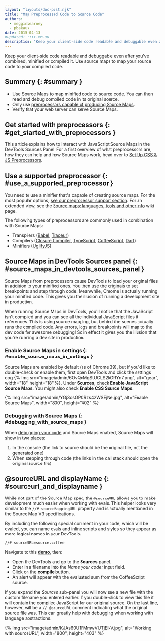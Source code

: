 ```yaml
---
layout: "layouts/doc-post.njk"
title: "Map Preprocessed Code to Source Code"
authors:
  - megginkearney
  - pbakaus
date: 2015-04-13
#updated: YYYY-MM-DD
description: "Keep your client-side code readable and debuggable even after you&#39;ve combined, minified or compiled it."
---
```


Keep your client-side code readable and debuggable even after you've combined, minified or compiled
it. Use source maps to map your source code to your compiled code.

## Summary {: #summary }

- Use Source Maps to map minified code to source code. You can then read and debug compiled code in
  its original source.
- Only use [preprocessors capable of producing Source Maps][1].
- Verify that your web server can serve Source Maps.

## Get started with preprocessors {: #get_started_with_preprocessors }

This article explains how to interact with JavaScript Source Maps in the DevTools Sources Panel. For
a first overview of what preprocessors are, how they can help and how Source Maps work, head over to
[Set Up CSS & JS Preprocessors][2].

## Use a supported preprocessor {: #use_a_supported_preprocessor }

You need to use a minifier that's capable of creating source maps. For the most popular options,
[see our preprocessor support section][3]. For an extended view, see the [Source maps: languages,
tools and other info][4] wiki page.

The following types of preprocessors are commonly used in combination with Source Maps:

- Transpilers ([Babel][5], [Traceur][6])
- Compilers ([Closure Compiler][7], [TypeScript][8], [CoffeeScript][9], [Dart][10])
- Minifiers ([UglifyJS][11])

## Source Maps in DevTools Sources panel {: #source_maps_in_devtools_sources_panel }

Source Maps from preprocessors cause DevTools to load your original files in addition to your
minified ones. You then use the originals to set breakpoints and step through code. Meanwhile,
Chrome is actually running your minified code. This gives you the illusion of running a development
site in production.

When running Source Maps in DevTools, you'll notice that the JavaScript isn't compiled and you can
see all the individual JavaScript files it references. This is using source mapping, but behind the
scenes actually runs the compiled code. Any errors, logs and breakpoints will map to the dev code
for awesome debugging! So in effect it gives you the illusion that you're running a dev site in
production.

### Enable Source Maps in settings {: #enable_source_maps_in_settings }

Source Maps are enabled by default (as of Chrome 39), but if you'd like to double-check or enable
them, first open DevTools and click the settings cog
{% Img src="image/admin/6OvQcMgStUCLS2kGRYn7.png", alt="gear", width="18", height="18" %}. Under **Sources**, check **Enable
JavaScript Source Maps**. You might also check **Enable CSS Source Maps**.

{% Img src="image/admin/YGj3osOPCRzs4zWSEjNe.jpg", alt="Enable Source Maps", width="800", height="402" %}

### Debugging with Source Maps {: #debugging_with_source_maps }

When [debugging your code][12] and Source Maps enabled, Source Maps will show in two places:

1.  In the console (the link to source should be the original file, not the generated one)
2.  When stepping through code (the links in the call stack should open the original source file)

## @sourceURL and displayName {: #sourceurl_and_displayname }

While not part of the Source Map spec, the `@sourceURL` allows you to make development much easier
when working with evals. This helper looks very similar to the `//# sourceMappingURL` property and
is actually mentioned in the Source Map V3 specifications.

By including the following special comment in your code, which will be evaled, you can name evals
and inline scripts and styles so they appear as more logical names in your DevTools.

`//# sourceURL=source.coffee`

Navigate to this **[demo][13]**, then:

- Open the DevTools and go to the **Sources** panel.
- Enter in a filename into the _Name your code:_ input field.
- Click on the **compile** button.
- An alert will appear with the evaluated sum from the CoffeeScript source.

If you expand the _Sources_ sub-panel you will now see a new file with the custom filename you
entered earlier. If you double-click to view this file it will contain the compiled JavaScript for
our original source. On the last line, however, will be a `// @sourceURL` comment indicating what
the original source file was. This can greatly help with debugging when working with language
abstractions.

{% Img src="image/admin/KJAs60U1FMmwVUTjElkV.jpg", alt="Working with sourceURL", width="800", height="403" %}

[1]: /web/tools/setup/setup-preprocessors?#supported_preprocessors
[2]: /web/tools/setup/setup-preprocessors?#debugging-and-editing-preprocessed-content
[3]: /web/tools/setup/setup-preprocessors?#supported_preprocessors
[4]: https://github.com/ryanseddon/source-map/wiki/Source-maps:-languages,-tools-and-other-info
[5]: https://babeljs.io/
[6]: https://github.com/google/traceur-compiler/wiki/Getting-Started
[7]: https://github.com/google/closure-compiler
[8]: http://www.typescriptlang.org/
[9]: http://coffeescript.org
[10]: https://www.dartlang.org
[11]: https://github.com/mishoo/UglifyJS
[12]: /docs/devtools/debug/breakpoints/step-code
[13]: http://www.thecssninja.com/demo/source_mapping/compile.html
